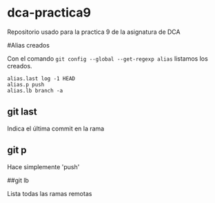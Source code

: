 # dca-practica9
Repositorio usado para la practica 9 de la asignatura de DCA


#Alias creados 

Con el comando `git config --global --get-regexp alias` listamos los creados.

```
alias.last log -1 HEAD
alias.p push
alias.lb branch -a

```

## git last

Indica el última commit en la rama

## git p

Hace simplemente 'push'

##git lb

Lista todas las ramas remotas
